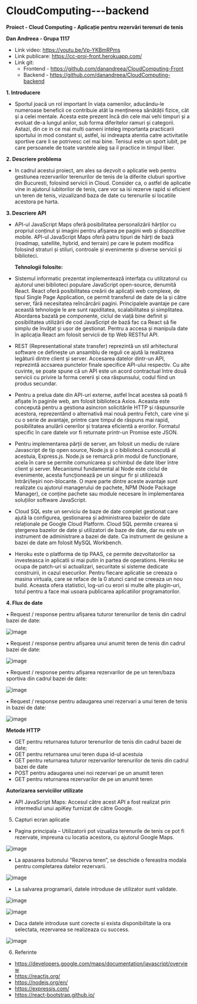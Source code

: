 # CloudComputing---backend

**Proiect - Cloud Computing - Aplicație pentru rezervări terenuri de tenis**

**Dan Andreea - Grupa 1117**

- Link video: https://youtu.be/Vp-YKBmRPms
- Link publicare: https://cc-proj-front.herokuapp.com/
- Link git: 
  - Frontend - https://github.com/danandreea/CloudComputing-Front
  - Backend - https://github.com/danandreea/CloudComputing-backend
     
     
**1.	Introducere**

- Sportul joacă un rol important în viața oamenilor, aducându-le numeroase beneficii ce contribuie atât la menținerea sănătății fizice, cât și a celei mentale. Acesta este prezent încă din cele mai vehi timpuri și a evoluat de-a lungul anilor, sub forma diferitelor ramuri și categorii.
Astazi, din ce in ce mai multi oameni inteleg importanta practicarii sportului in mod constant si, astfel, isi indreapta atentia catre activitatile sportive care li se potrivesc cel mai bine. Tenisul este un sport iubit, pe care persoanele de toate varstele aleg sa il practice in timpul liber. 

**2.	Descriere problema**

- In cadrul acestui proiect, am ales sa dezvolt o aplicatie web pentru gestiunea rezervarilor terenurilor de tenis de la diferite cluburi sportive din Bucuresti, folosind servicii in Cloud. Consider ca, o astfel de aplicatie vine in ajutorul iubitorilor de tenis, care vor sa isi rezerve rapid si eficient un teren de tenis, vizualizand baza de date cu terenurile si locatiile acestora pe harta.

**3.	Descriere API**

- API-ul JavaScript Maps oferă posibilitatea personalizării hărților cu propriul conținut și imagini pentru afișarea pe pagini web și dispozitive mobile. API-ul JavaScript Maps oferă patru tipuri de hărți de bază (roadmap, satellite, hybrid, and terrain) pe care le putem modifica folosind straturi și stiluri, controale și evenimente și diverse servicii și biblioteci.

  **Tehnologii folosite:**
  
- Sistemul informatic prezentat implementează interfața cu utilizatorul cu ajutorul unei biblioteci populare JavaScript open-source, denumită React. React oferă posibilitatea creării de aplicații web complexe, de tipul Single Page Application, ce permit transferul de date de la și către server, fără necesitatea reîncărcării pagini. Principalele avantaje pe care această tehnologie le are sunt rapiditatea, scalabilitatea și simplitatea. Abordarea bazată pe componente, ciclul de viață bine definit și posibilitatea utilizării de cod JavaScript de bază fac ca React să fie simplu de învățat și ușor de gestionat.
Pentru a accesa și manipula date în aplicația React am folosit servicii de tip Web RESTful API.
- REST (Representational state transfer) reprezintă un stil arhitectural software ce definește un ansamblu de reguli ce ajută la realizarea legăturii dintre client și server. Accesarea datelor dintr-un API, reprezintă accsarea punctelor finale specifice API-ului respectiv. Cu alte cuvinte, se poate spune că un API este un acord contractual între două servicii cu privire la forma cererii și cea răspunsului, codul fiind un produs secundar.
- Pentru a prelua date din API-uri externe, astfel încat acestea să poată fi afișate în paginile web, am folosit biblioteca Axios. Aceasta este concepută pentru a gestiona asincron solicitările HTTP și răspunsurile acestora, reprezentând o alternativă mai nouă pentru Fetch, care vine și cu o serie de avantaje, printre care timpul de răspuns mai rapid, posibilitatea anulării cererilor și tratarea eficientă a erorilor. Formatul specific în care datele vor fi returnate printr-un Promise este JSON.

- Pentru implementarea părții de server, am folosit un mediu de rulare Javascript de tip open source, Node.js și o bibliotecă cunoscută al acestuia, Express.js. Node.js se remarcă prin modul de funcționare, acela în care se permite comunicarea și schimbul de date liber între client și server. Mecanismul fundamental al Node este ciclul de evenimente, acesta funcționează pe un singur fir și utilizează Intrări/Ieșiri non-blocante. O mare parte dintre aceste avantaje sunt realizate cu ajutorul managerului de pachete, NPM (Node Package Manager), ce conține pachete sau module necesare în implementarea soluțiilor software JavaScript.
- Cloud SQL este un serviciu de baze de date complet gestionat care ajută la configurea, gestionarea și administrarea bazelor de date relaționale pe Google Cloud Platform. Cloud SQL permite crearea si ștergerea bazelor de date și utilizatori de baze de date, dar nu este un instrument de administrare a bazei de date. Ca instrument de gesiune a bazei de date am folosit MySQL Workbench.
- Heroku este o platforma de tip PAAS, ce permite dezvoltatorilor sa investeasca in aplicatii si mai putin in partea de operations. Heroku se ocupa de patch-uri si actualizari, securitate si sisteme dedicate construirii, in cazul esecurilor. Pentru fiecare aplicatie se creeaza o masina virtuala, care se reface de la 0 atunci cand se creeaza un nou build. Aceasta ofera statistici, log-uri cu erori si multe alte plugin-uri, totul pentru a face mai usoara publicarea aplicatiilor programatorilor.

**4.	Flux de date**

•	Request / response pentru afișarea tuturor terenurilor de tenis din cadrul bazei de date:

![image](https://user-images.githubusercontent.com/70439606/168487714-756e5aea-af6c-4291-8399-6677f89447be.png)

•	 Request / response pentru afișarea unui anumit teren de tenis din cadrul bazei de date:

![image](https://user-images.githubusercontent.com/70439606/168487723-a5adf5c0-458b-469b-bf88-35ee2c4c5fe5.png)
 
•	Request / response pentru afișarea rezervarilor de pe un teren/baza sportiva din cadrul bazei de date:

![image](https://user-images.githubusercontent.com/70439606/168487730-366143ba-5ea6-4b69-9947-cc0ae57eb09a.png)

•	Request / response pentru adaugarea unei rezervari a unui teren de tenis in bazei de date:

![image](https://user-images.githubusercontent.com/70439606/168487738-7438b3da-6564-4d7c-8bb5-78cc97979cf8.png)


**Metode HTTP**
-	GET pentru returnarea tuturor terenurilor de tenis din cadrul bazei de date;
-	GET pentru returnarea unui teren dupa id-ul acestuia 
-	GET pentru returnarea tuturor rezervarilor terenurilor de tenis din cadrul bazei de date
-	POST pentru adaugarea unei noi rezervari pe un anumit teren
-	GET pentru returnarea rezervarilor de pe un anumit teren

**Autorizarea serviciilor utilizate**
- API JavaScript Maps: Accesul către acest API a fost realizat prin intermediul unui apiKey furnizat de către Google.



5.	Capturi ecran aplicatie

- Pagina principala – Utilizatorii pot vizualiza terenurile de tenis ce pot fi rezervate, impreuna cu locatia acestora, cu ajutorul Google Maps.

![image](https://user-images.githubusercontent.com/70439606/168487802-26d3344d-a716-4564-8bf2-48a7dce050fe.png)

- La apasarea butonului “Rezerva teren”, se deschide o fereastra modala pentru completarea datelor rezervarii. 

![image](https://user-images.githubusercontent.com/70439606/168487806-41b395fe-2b57-402f-9f22-50eb1898bba9.png)

- La salvarea programarii, datele introduse de utilizator sunt validate.

![image](https://user-images.githubusercontent.com/70439606/168487813-3138e0a8-f507-4ede-8231-2744641a84d9.png)

![image](https://user-images.githubusercontent.com/70439606/168487818-3ba4ca81-34f8-48a4-8d21-f6dbc81d7f9c.png)

- Daca datele introduse sunt corecte si exista disponibilitate la ora selectata, rezervarea se realizeaza cu success.
 
![image](https://user-images.githubusercontent.com/70439606/168487834-7d291134-056f-4050-827a-b96dff6a289f.png)


6.	Referinte 
- https://developers.google.com/maps/documentation/javascript/overview
- https://reactjs.org/
- https://nodejs.org/en/
- https://expressjs.com/
- https://react-bootstrap.github.io/


